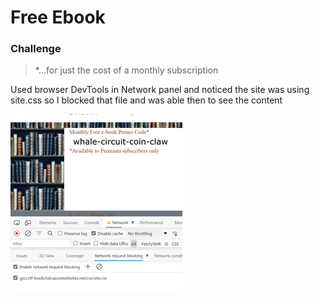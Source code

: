 # Free Ebook

### Challenge
> *...for just the cost of a monthly subscription

Used browser DevTools in Network panel and noticed the site was using site.css so I blocked that file and was able then to see the content

![](FreeEbook.png)
